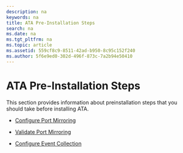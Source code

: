 ```yaml
---
description: na
keywords: na
title: ATA Pre-Installation Steps
search: na
ms.date: na
ms.tgt_pltfrm: na
ms.topic: article
ms.assetid: 559cf8c9-8511-42ad-b950-8c95c152f240
ms.author: 5f6e9ed0-302d-496f-873c-7a2b94e50410
---
```

# ATA Pre-Installation Steps
This section provides information about preinstallation steps that you should take before installing ATA.

-   [Configure Port Mirroring](../Topic/Configure_Port_Mirroring.md)

-   [Validate Port Mirroring](../Topic/Validate_Port_Mirroring.md)

-   [Configure Event Collection](../Topic/Configure_Event_Collection.md)

